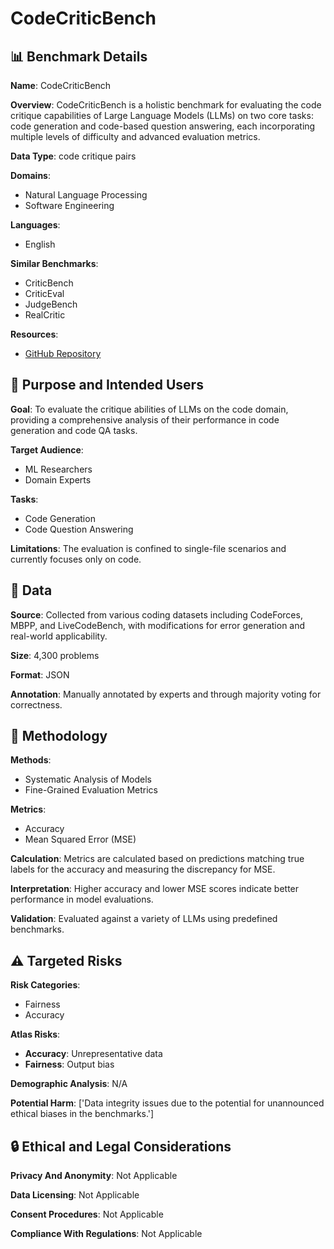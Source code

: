 # CodeCriticBench

## 📊 Benchmark Details

**Name**: CodeCriticBench

**Overview**: CodeCriticBench is a holistic benchmark for evaluating the code critique capabilities of Large Language Models (LLMs) on two core tasks: code generation and code-based question answering, each incorporating multiple levels of difficulty and advanced evaluation metrics.

**Data Type**: code critique pairs

**Domains**:
- Natural Language Processing
- Software Engineering

**Languages**:
- English

**Similar Benchmarks**:
- CriticBench
- CriticEval
- JudgeBench
- RealCritic

**Resources**:
- [GitHub Repository](https://github.com/multimodal-art-projection/CodeCriticBench)

## 🎯 Purpose and Intended Users

**Goal**: To evaluate the critique abilities of LLMs on the code domain, providing a comprehensive analysis of their performance in code generation and code QA tasks.

**Target Audience**:
- ML Researchers
- Domain Experts

**Tasks**:
- Code Generation
- Code Question Answering

**Limitations**: The evaluation is confined to single-file scenarios and currently focuses only on code.

## 💾 Data

**Source**: Collected from various coding datasets including CodeForces, MBPP, and LiveCodeBench, with modifications for error generation and real-world applicability.

**Size**: 4,300 problems

**Format**: JSON

**Annotation**: Manually annotated by experts and through majority voting for correctness.

## 🔬 Methodology

**Methods**:
- Systematic Analysis of Models
- Fine-Grained Evaluation Metrics

**Metrics**:
- Accuracy
- Mean Squared Error (MSE)

**Calculation**: Metrics are calculated based on predictions matching true labels for the accuracy and measuring the discrepancy for MSE.

**Interpretation**: Higher accuracy and lower MSE scores indicate better performance in model evaluations.

**Validation**: Evaluated against a variety of LLMs using predefined benchmarks.

## ⚠️ Targeted Risks

**Risk Categories**:
- Fairness
- Accuracy

**Atlas Risks**:
- **Accuracy**: Unrepresentative data
- **Fairness**: Output bias

**Demographic Analysis**: N/A

**Potential Harm**: ['Data integrity issues due to the potential for unannounced ethical biases in the benchmarks.']

## 🔒 Ethical and Legal Considerations

**Privacy And Anonymity**: Not Applicable

**Data Licensing**: Not Applicable

**Consent Procedures**: Not Applicable

**Compliance With Regulations**: Not Applicable
